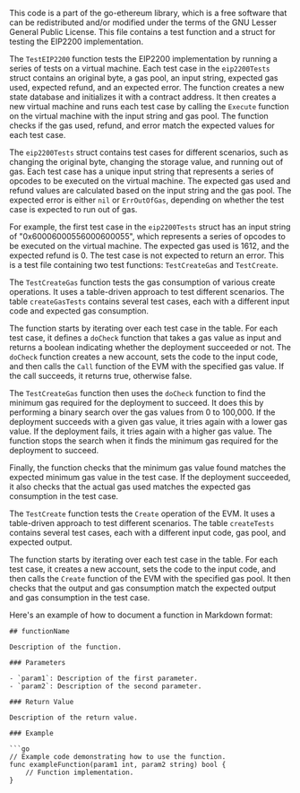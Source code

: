 This code is a part of the go-ethereum library, which is a free software that can be redistributed and/or modified under the terms of the GNU Lesser General Public License. This file contains a test function and a struct for testing the EIP2200 implementation.

The `TestEIP2200` function tests the EIP2200 implementation by running a series of tests on a virtual machine. Each test case in the `eip2200Tests` struct contains an original byte, a gas pool, an input string, expected gas used, expected refund, and an expected error. The function creates a new state database and initializes it with a contract address. It then creates a new virtual machine and runs each test case by calling the `Execute` function on the virtual machine with the input string and gas pool. The function checks if the gas used, refund, and error match the expected values for each test case.

The `eip2200Tests` struct contains test cases for different scenarios, such as changing the original byte, changing the storage value, and running out of gas. Each test case has a unique input string that represents a series of opcodes to be executed on the virtual machine. The expected gas used and refund values are calculated based on the input string and the gas pool. The expected error is either `nil` or `ErrOutOfGas`, depending on whether the test case is expected to run out of gas.

For example, the first test case in the `eip2200Tests` struct has an input string of "0x60006000556000600055", which represents a series of opcodes to be executed on the virtual machine. The expected gas used is 1612, and the expected refund is 0. The test case is not expected to return an error. This is a test file containing two test functions: `TestCreateGas` and `TestCreate`. 

The `TestCreateGas` function tests the gas consumption of various create operations. It uses a table-driven approach to test different scenarios. The table `createGasTests` contains several test cases, each with a different input code and expected gas consumption. 

The function starts by iterating over each test case in the table. For each test case, it defines a `doCheck` function that takes a gas value as input and returns a boolean indicating whether the deployment succeeded or not. The `doCheck` function creates a new account, sets the code to the input code, and then calls the `Call` function of the EVM with the specified gas value. If the call succeeds, it returns true, otherwise false. 

The `TestCreateGas` function then uses the `doCheck` function to find the minimum gas required for the deployment to succeed. It does this by performing a binary search over the gas values from 0 to 100,000. If the deployment succeeds with a given gas value, it tries again with a lower gas value. If the deployment fails, it tries again with a higher gas value. The function stops the search when it finds the minimum gas required for the deployment to succeed. 

Finally, the function checks that the minimum gas value found matches the expected minimum gas value in the test case. If the deployment succeeded, it also checks that the actual gas used matches the expected gas consumption in the test case. 

The `TestCreate` function tests the `Create` operation of the EVM. It uses a table-driven approach to test different scenarios. The table `createTests` contains several test cases, each with a different input code, gas pool, and expected output. 

The function starts by iterating over each test case in the table. For each test case, it creates a new account, sets the code to the input code, and then calls the `Create` function of the EVM with the specified gas pool. It then checks that the output and gas consumption match the expected output and gas consumption in the test case. 

Here's an example of how to document a function in Markdown format:

```
## functionName

Description of the function.

### Parameters

- `param1`: Description of the first parameter.
- `param2`: Description of the second parameter.

### Return Value

Description of the return value.

### Example

```go
// Example code demonstrating how to use the function.
func exampleFunction(param1 int, param2 string) bool {
    // Function implementation.
}
```